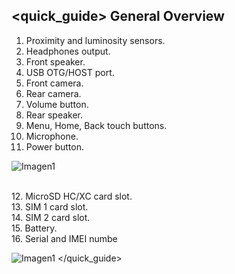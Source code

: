 ## <quick_guide> General Overview

1. Proximity and luminosity sensors.
2. Headphones output.
3. Front speaker.
4. USB OTG/HOST port.
5. Front camera.
6. Rear camera.
7. Volume button.
8. Rear speaker.
9. Menu, Home, Back touch buttons.
10. Microphone.
11. Power button.

![Imagen1](http://static.energysistem.com/images/manuals/39530/535565e5544ec.jpg) 

<br>12. MicroSD HC/XC card slot.<br>
13. SIM 1 card slot.<br>
14. SIM 2 card slot.<br>
15. Battery.<br>
16. Serial and IMEI numbe<br>

 ![Imagen1](http://static.energysistem.com/images/manuals/39530/535565f242a11.jpg)
</quick_guide>
